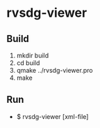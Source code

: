 # rvsdg-viewer

## Build

1. mkdir build
1. cd build
1. qmake ../rvsdg-viewer.pro
1. make

## Run

* $ rvsdg-viewer [xml-file]

